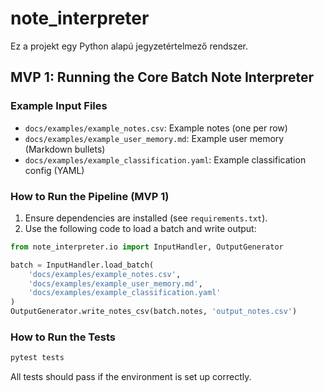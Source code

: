 # note_interpreter

Ez a projekt egy Python alapú jegyzetértelmező rendszer.

## MVP 1: Running the Core Batch Note Interpreter

### Example Input Files
- `docs/examples/example_notes.csv`: Example notes (one per row)
- `docs/examples/example_user_memory.md`: Example user memory (Markdown bullets)
- `docs/examples/example_classification.yaml`: Example classification config (YAML)

### How to Run the Pipeline (MVP 1)
1. Ensure dependencies are installed (see `requirements.txt`).
2. Use the following code to load a batch and write output:

```python
from note_interpreter.io import InputHandler, OutputGenerator

batch = InputHandler.load_batch(
    'docs/examples/example_notes.csv',
    'docs/examples/example_user_memory.md',
    'docs/examples/example_classification.yaml'
)
OutputGenerator.write_notes_csv(batch.notes, 'output_notes.csv')
```

### How to Run the Tests

```bash
pytest tests
```

All tests should pass if the environment is set up correctly. 